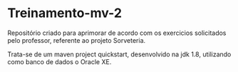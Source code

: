 # Treinamento-mv-2
Repositório criado para aprimorar de acordo com os exercicios solicitados pelo professor, referente ao projeto Sorveteria.


Trata-se de um maven project quickstart, desenvolvido na jdk 1.8, utilizando como banco de dados o Oracle XE.
